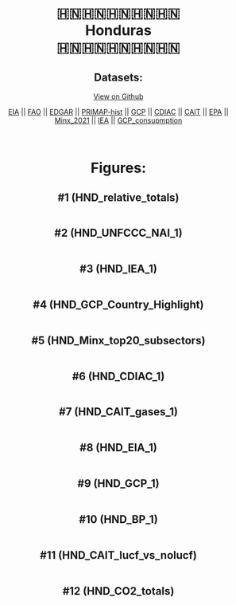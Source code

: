 
<center>
<h1 align="center">
🇭🇳🇭🇳🇭🇳🇭🇳🇭🇳
<br>
Honduras
<br>
🇭🇳🇭🇳🇭🇳🇭🇳🇭🇳
</h1>
<h2>Datasets:</h2>
<p><a href="https://github.com/dquintani/GreenhouseData/tree/master/country_data/HND_Honduras/data">View on Github</a>
<br></p><p><a href="data/HND_EIA.csv">EIA</a> || <a href="data/HND_FAO.csv">FAO</a> || <a href="data/HND_EDGAR.csv">EDGAR</a> || <a href="data/HND_PRIMAP-hist.csv">PRIMAP-hist</a> || <a href="data/HND_GCP.csv">GCP</a> || <a href="data/HND_CDIAC.csv">CDIAC</a> || <a href="data/HND_CAIT.csv">CAIT</a> || <a href="data/HND_EPA.csv">EPA</a> || <a href="data/HND_Minx_2021.csv">Minx_2021</a> || <a href="data/HND_IEA.csv">IEA</a> || <a href="data/HND_GCP_consupmption.csv">GCP_consupmption</a></p><p><br></p>
<h1>Figures:</h1><h2>#1 (HND_relative_totals)</h2>
<p><img alt="" src="figures/HND_relative_totals.png" /></p><h2>#2 (HND_UNFCCC_NAI_1)</h2>
<p><img alt="" src="figures/HND_UNFCCC_NAI_1.png" /></p><h2>#3 (HND_IEA_1)</h2>
<p><img alt="" src="figures/HND_IEA_1.png" /></p><h2>#4 (HND_GCP_Country_Highlight)</h2>
<p><img alt="" src="figures/HND_GCP_Country_Highlight.png" /></p><h2>#5 (HND_Minx_top20_subsectors)</h2>
<p><img alt="" src="figures/HND_Minx_top20_subsectors.png" /></p><h2>#6 (HND_CDIAC_1)</h2>
<p><img alt="" src="figures/HND_CDIAC_1.png" /></p><h2>#7 (HND_CAIT_gases_1)</h2>
<p><img alt="" src="figures/HND_CAIT_gases_1.png" /></p><h2>#8 (HND_EIA_1)</h2>
<p><img alt="" src="figures/HND_EIA_1.png" /></p><h2>#9 (HND_GCP_1)</h2>
<p><img alt="" src="figures/HND_GCP_1.png" /></p><h2>#10 (HND_BP_1)</h2>
<p><img alt="" src="figures/HND_BP_1.png" /></p><h2>#11 (HND_CAIT_lucf_vs_nolucf)</h2>
<p><img alt="" src="figures/HND_CAIT_lucf_vs_nolucf.png" /></p><h2>#12 (HND_CO2_totals)</h2>
<p><img alt="" src="figures/HND_CO2_totals.png" /></p>